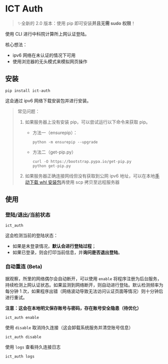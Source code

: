 # ICT Auth

> ✨全新的 2.0 版本：使用 pip 即可安装**并且无需 sudo 权限**！

使用 CLI 进行中科院计算所上网认证登陆。

核心想法：

- ipv6 网络在未认证的情况下可用
- 使用浏览器的无头模式来模拟网页操作

## 安装

```
pip install ict-auth
```

这会通过 ipv6 网络下载安装包并进行安装。

> 常见问题：
>
> 1. 如果服务器上没有安装 pip，可以尝试运行以下命令来获取 pip。
>
>    - 方法一（ensurepip）：
>
>      ```
>      python -m ensurepip --upgrade
>      ```
>
>    - 方法二（get-pip.py）
>
>      ```
>      curl -O https://bootstrap.pypa.io/get-pip.py
>      python get-pip.py
>      ```
>
> 2. 如果服务器正确连接网线但没有获取到公网 ipv6 地址，可以在本地[手动下载 whl 安装包](https://pypi.org/project/ict-auth/#files)再使用 scp 拷贝至远程服务器

## 使用

### 登陆/退出/当前状态

```
ict_auth
```

这会检测当前的登陆状态：

- 如果是未登录情况，**默认会进行登陆过程**；
- 如果已登录，则会打印当前信息，并**询问是否退出登陆**。

### 自动重连 (Beta)

据观察，所里的网络偶尔会自动断开，可以使用 `enable` 将程序注册为后台服务，持续检测上网认证状态。如果监测到网络断开，则自动进行登陆。默认检测频率为每分钟 1 次，如果程序出错（网络波动导致无法访问认证页面等情况）则十分钟后进行重试。

**注意：这会在本地明文保存账号与密码，存在账号安全隐患（待优化）**

```
ict_auth enable
```

使用 `disable` 取消持久连接（这会卸载系统服务并清空账号信息）

```
ict_auth disable
```

使用 `logs` 查看持久连接日志

```
ict_auth logs
```